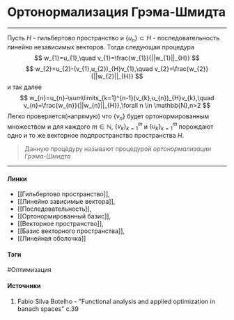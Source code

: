 # Ортонормализация Грэма-Шмидта
***
Пусть $H$ - гильбертово пространство и $\{u_{n}\}\subset H$ - последовательность линейно независимых векторов. 
Тогда следующая процедура
$$
w_{1}=u_{1},\quad v_{1}=\frac{w_{1}}{||w_{1}||_{H}}
$$
$$
w_{2}=u_{2}-(v_{1},u_{2})_{H}v_{1},\quad v_{2}=\frac{w_{2}}{||w_{2}||_{H}}
$$
и так далее
$$
w_{n}=u_{n}-\sum\limits_{k=1}^{n-1}(v_{k},u_{n})_{H}v_{k},\quad v_{n}=\frac{w_{n}}{||w_{n}||_{H}},\forall n \in \mathbb{N},n>2
$$
Легко проверяется(напрямую) что $\{v_{n}\}$ будет ортонормированным множеством и для каждого $m\in\mathbb{N}$, $\{v_{k}\}_{k=1}^{m}$ и $\{u_{k}\}_{k=1}^{m}$ порождают одно и то же векторное подпространство пространства $H$.

> Данную процедуру называют процедурой *ортонормализации Грэма-Шмидта*
***
#### Линки
- [[Гильбертово пространство]],
- [[Линейно зависимые вектора]],
- [[Последовательность]],
- [[Ортонормированный базис]],
- [[Векторное пространство]],
- [[Базис векторного пространства]],
- [[Линейная оболочка]]
#### Тэги
 #Оптимизация 
#### Источники
1. Fabio Silva Botelho - "Functional analysis and applied optimization in banach spaces" c.39